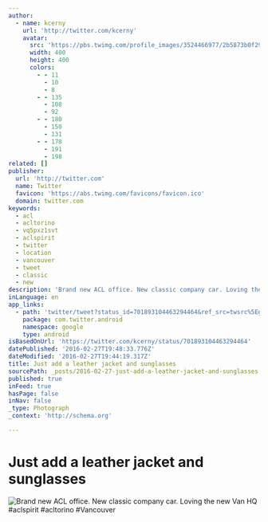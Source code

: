 ```yaml
---
author:
  - name: kcerny
    url: 'http://twitter.com/kcerny'
    avatar:
      src: 'https://pbs.twimg.com/profile_images/3524466977/2b5873b0f29d68a79e52826762b2e647_400x400.jpeg'
      width: 400
      height: 400
      colors:
        - - 11
          - 10
          - 8
        - - 135
          - 108
          - 92
        - - 180
          - 150
          - 131
        - - 178
          - 191
          - 198
related: []
publisher:
  url: 'http://twitter.com'
  name: Twitter
  favicon: 'https://abs.twimg.com/favicons/favicon.ico'
  domain: twitter.com
keywords:
  - acl
  - acltorino
  - vq5pxz1svt
  - aclspirit
  - twitter
  - location
  - vancouver
  - tweet
  - classic
  - new
description: 'Brand new ACL office. New classic company car. Loving the new Van HQ #aclspirit #acltorino #Vancouver'
inLanguage: en
app_links:
  - path: 'twitter/tweet?status_id=701893104463294464&ref_src=twsrc%5Egoogle%7Ctwcamp%5Eandroidseo%7Ctwgr%5Estatus%7Ctwterm%5E701893104463294464'
    package: com.twitter.android
    namespace: google
    type: android
isBasedOnUrl: 'https://twitter.com/kcerny/status/701893104463294464'
datePublished: '2016-02-27T19:48:33.776Z'
dateModified: '2016-02-27T19:44:19.317Z'
title: Just add a leather jacket and sunglasses
sourcePath: _posts/2016-02-27-just-add-a-leather-jacket-and-sunglasses.md
published: true
inFeed: true
hasPage: false
inNav: false
_type: Photograph
_context: 'http://schema.org'

---
```

# Just add a leather jacket and sunglasses
![Brand new ACL office&period; New classic company car&period; Loving the new Van HQ &num;aclspirit &num;acltorino &num;Vancouver](https://pbs.twimg.com/media/Cb2gDyAUYAE-Cng.jpg:large)